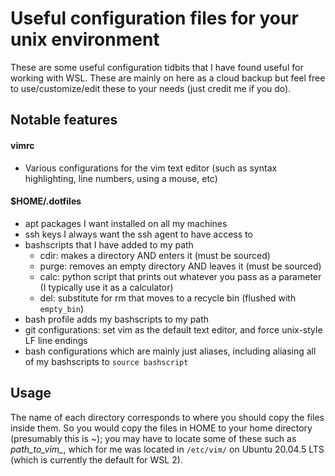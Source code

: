 # Useful configuration files for your unix environment
These are some useful configuration tidbits that I have found useful for working with WSL. These are mainly on here as a cloud backup but feel free to use/customize/edit these to your needs (just credit me if you do).

## Notable features

#### vimrc
* Various configurations for the vim text editor (such as syntax highlighting, line numbers, using a mouse, etc)

#### $HOME/.dotfiles
* apt packages I want installed on all my machines
* ssh keys I always want the ssh agent to have access to
* bashscripts that I have added to my path
	- cdir: makes a directory AND enters it (must be sourced)
	- purge: removes an empty directory AND leaves it (must be sourced)
	- calc: python script that prints out whatever you pass as a parameter (I typically use it as a calculator)
	- del: substitute for rm that moves to a recycle bin (flushed with `empty_bin`)
* bash profile adds my bashscripts to my path
* git configurations: set vim as the default text editor, and force unix-style LF line endings
* bash configurations which are mainly just aliases, including aliasing all of my bashscripts to `source bashscript`

## Usage
The name of each directory corresponds to where you should copy the files inside them. So you would copy the files in HOME to your home directory (presumably this is ~); you may have to locate some of these such as *path_to_vim_*, which for me was located in `/etc/vim/` on Ubuntu 20.04.5 LTS (which is currently the default for WSL 2).
